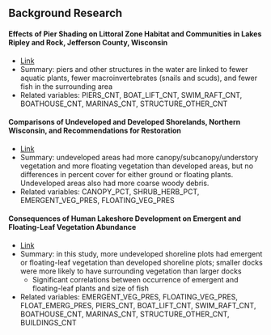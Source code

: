 ## Background Research

#### Effects of Pier Shading on Littoral Zone Habitat and Communities in Lakes Ripley and Rock, Jefferson County, Wisconsin
* [Link](https://www3.uwsp.edu/cnr-ap/UWEXLakes/Documents/programs/LakeShoreTraining/5.2_challenges_created_from_unsound_lakeshore/effects_pier_shading_littoral_zone_habitat_garrison_etal.pdf)
* Summary: piers and other structures in the water are linked to fewer aquatic plants, fewer macroinvertebrates (snails and scuds), and fewer fish in the surrounding area
* Related variables: PIERS_CNT, BOAT_LIFT_CNT, SWIM_RAFT_CNT, BOATHOUSE_CNT, MARINAS_CNT, STRUCTURE_OTHER_CNT

#### Comparisons of Undeveloped and Developed Shorelands, Northern Wisconsin, and Recommendations for Restoration
* [Link](https://www3.uwsp.edu/cnr-ap/UWEXLakes/Documents/programs/LakeShoreTraining/5.2_challenges_created_from_unsound_lakeshore/undeveloped_vs_developed_lakeshore_comparison_elias_meyer.pdf)
* Summary: undeveloped areas had more canopy/subcanopy/understory vegetation and more floating vegetation than developed areas, but no differences in percent cover for either ground or floating plants. Undeveloped areas also had more coarse woody debris.
* Related variables: CANOPY_PCT, SHRUB_HERB_PCT, EMERGENT_VEG_PRES, FLOATING_VEG_PRES

#### Consequences of Human Lakeshore Development on Emergent and Floating-Leaf Vegetation Abundance
* [Link](https://www3.uwsp.edu/cnr-ap/UWEXLakes/Documents/programs/LakeShoreTraining/5.2_challenges_created_from_unsound_lakeshore/lakeshore_dev_aquatic_plants_radomski_goeman.pdf)
* Summary: in this study, more undeveloped shoreline plots had emergent or floating-leaf vegetation than developed shoreline plots; smaller docks were more likely to have surrounding vegetation than larger docks
  * Significant correlations between occurrence of emergent and floating-leaf plants and size of fish
* Related variables: EMERGENT_VEG_PRES, FLOATING_VEG_PRES, FLOAT_EMERG_PRES, PIERS_CNT, BOAT_LIFT_CNT, SWIM_RAFT_CNT, BOATHOUSE_CNT, MARINAS_CNT, STRUCTURE_OTHER_CNT, BUILDINGS_CNT

